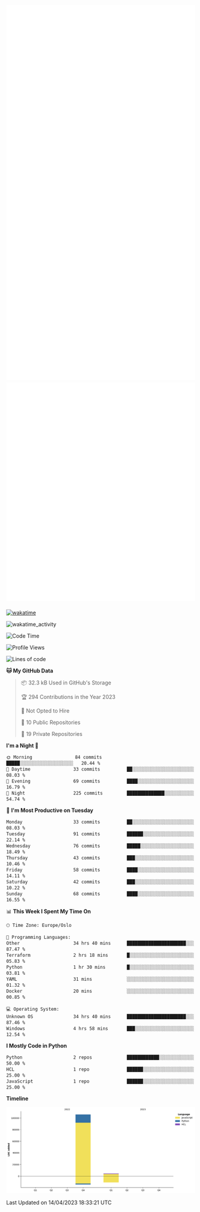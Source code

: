 ![Metrics](/metrics.svg)![Additional metrics](metrics.additional.svg)
----------------------------------------------------------------------------------------------------------------------------------------------------

[![wakatime](https://wakatime.com/badge/user/139c3dc8-b99d-475a-b6b4-e7663d03add8.svg)](https://wakatime.com/@139c3dc8-b99d-475a-b6b4-e7663d03add8)

![wakatime_activity](https://wakatime.com/share/@merca/d0fb6363-0f77-40ae-9525-9b9347ed2e36.svg)

<!--START_SECTION:waka-->
![Code Time](http://img.shields.io/badge/Code%20Time-6%2C512%20hrs%2021%20mins-blue)

![Profile Views](http://img.shields.io/badge/Profile%20Views-1-blue)

![Lines of code](https://img.shields.io/badge/From%20Hello%20World%20I%27ve%20Written-110.4%20thousand%20lines%20of%20code-blue)

**🐱 My GitHub Data** 

> 📦 32.3 kB Used in GitHub's Storage 
 > 
> 🏆 294 Contributions in the Year 2023
 > 
> 🚫 Not Opted to Hire
 > 
> 📜 10 Public Repositories 
 > 
> 🔑 19 Private Repositories 
 > 
**I'm a Night 🦉** 

```text
🌞 Morning                84 commits          █████░░░░░░░░░░░░░░░░░░░░   20.44 % 
🌆 Daytime                33 commits          ██░░░░░░░░░░░░░░░░░░░░░░░   08.03 % 
🌃 Evening                69 commits          ████░░░░░░░░░░░░░░░░░░░░░   16.79 % 
🌙 Night                  225 commits         ██████████████░░░░░░░░░░░   54.74 % 
```
📅 **I'm Most Productive on Tuesday** 

```text
Monday                   33 commits          ██░░░░░░░░░░░░░░░░░░░░░░░   08.03 % 
Tuesday                  91 commits          ██████░░░░░░░░░░░░░░░░░░░   22.14 % 
Wednesday                76 commits          █████░░░░░░░░░░░░░░░░░░░░   18.49 % 
Thursday                 43 commits          ███░░░░░░░░░░░░░░░░░░░░░░   10.46 % 
Friday                   58 commits          ████░░░░░░░░░░░░░░░░░░░░░   14.11 % 
Saturday                 42 commits          ███░░░░░░░░░░░░░░░░░░░░░░   10.22 % 
Sunday                   68 commits          ████░░░░░░░░░░░░░░░░░░░░░   16.55 % 
```


📊 **This Week I Spent My Time On** 

```text
🕑︎ Time Zone: Europe/Oslo

💬 Programming Languages: 
Other                    34 hrs 40 mins      ██████████████████████░░░   87.47 % 
Terraform                2 hrs 18 mins       █░░░░░░░░░░░░░░░░░░░░░░░░   05.83 % 
Python                   1 hr 30 mins        █░░░░░░░░░░░░░░░░░░░░░░░░   03.81 % 
YAML                     31 mins             ░░░░░░░░░░░░░░░░░░░░░░░░░   01.32 % 
Docker                   20 mins             ░░░░░░░░░░░░░░░░░░░░░░░░░   00.85 % 

💻 Operating System: 
Unknown OS               34 hrs 40 mins      ██████████████████████░░░   87.46 % 
Windows                  4 hrs 58 mins       ███░░░░░░░░░░░░░░░░░░░░░░   12.54 % 
```

**I Mostly Code in Python** 

```text
Python                   2 repos             ████████████░░░░░░░░░░░░░   50.00 % 
HCL                      1 repo              ██████░░░░░░░░░░░░░░░░░░░   25.00 % 
JavaScript               1 repo              ██████░░░░░░░░░░░░░░░░░░░   25.00 % 
```



**Timeline**

![Lines of Code chart](https://raw.githubusercontent.com/merca/merca/current/assets/bar_graph.png)


 Last Updated on 14/04/2023 18:33:21 UTC
<!--END_SECTION:waka-->
